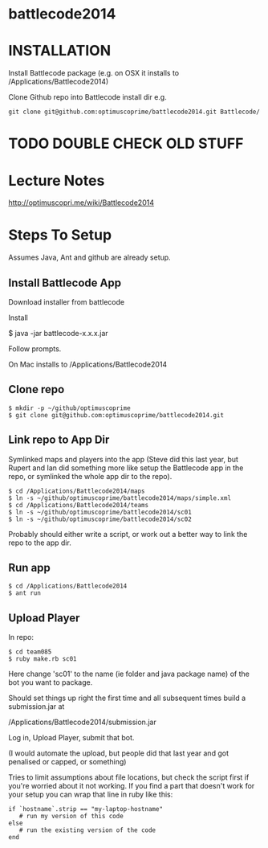 battlecode2014
==============

INSTALLATION
============

Install Battlecode package (e.g. on OSX it installs to /Applications/Battlecode2014)

Clone Github repo into Battlecode install dir e.g.

```
git clone git@github.com:optimuscoprime/battlecode2014.git Battlecode/
```






TODO DOUBLE CHECK OLD STUFF
=========

Lecture Notes
=============

http://optimuscopri.me/wiki/Battlecode2014


Steps To Setup
==============

Assumes Java, Ant and github are already setup.

## Install Battlecode App

Download installer from battlecode

Install

$ java -jar battlecode-x.x.x.jar

Follow prompts.

On Mac installs to /Applications/Battlecode2014

## Clone repo

```
$ mkdir -p ~/github/optimuscoprime
$ git clone git@github.com:optimuscoprime/battlecode2014.git
```

## Link repo to App Dir

Symlinked maps and players into the app
(Steve did this last year, but Rupert and Ian did something more like setup
the Battlecode app in the repo, or symlinked the whole app dir to the repo).

```
$ cd /Applications/Battlecode2014/maps
$ ln -s ~/github/optimuscoprime/battlecode2014/maps/simple.xml
$ cd /Applications/Battlecode2014/teams
$ ln -s ~/github/optimuscoprime/battlecode2014/sc01
$ ln -s ~/github/optimuscoprime/battlecode2014/sc02
```

Probably should either write a script, or work out a better way to link
the repo to the app dir.

## Run app

```
$ cd /Applications/Battlecode2014
$ ant run
```

## Upload Player

In repo:

```
$ cd team085
$ ruby make.rb sc01
```

Here change 'sc01' to the name (ie folder and java package name) of the bot you want to package.

Should set things up right the first time and all subsequent times build a submission.jar at

/Applications/Battlecode2014/submission.jar

Log in, Upload Player, submit that bot.

(I would automate the upload, but people did that last year and got penalised or capped, or something)

Tries to limit assumptions about file locations, but check the script first if you're worried about it not working.
If you find a part that doesn't work for your setup you can wrap that line in ruby like this:

```
if `hostname`.strip == "my-laptop-hostname"
   # run my version of this code
else
   # run the existing version of the code
end
```



